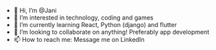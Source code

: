- 👋 Hi, I’m @Jani
- 👀 I’m interested in technology, coding and games
- 🌱 I’m currently learning React, Python (django) and flutter
- 💞️ I’m looking to collaborate on anything! Preferably app development
- 📫 How to reach me: Message me on LinkedIn 

<!---
Janipro/Janipro is a ✨ special ✨ repository because its `README.md` (this file) appears on your GitHub profile.
You can click the Preview link to take a look at your changes.
--->
